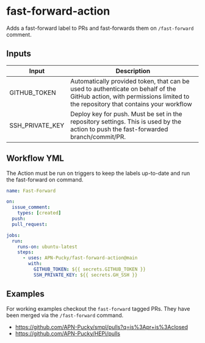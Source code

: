 # fast-forward-action

Adds a fast-forward label to PRs and fast-forwards them on `/fast-forward` comment.

## Inputs

| Input      | Description |
| ----------- | ----------- |
| GITHUB_TOKEN      | Automatically provided token, that can be used to authenticate on behalf of the GitHub action, with permissions limited to the repository that contains your workflow       |
| SSH_PRIVATE_KEY   | Deploy key for push. Must be  set in the repository settings. This is used by the action to push the fast-forwarded branch/commit/PR.        |

## Workflow YML

The Action must be run on triggers to keep the labels up-to-date and run the fast-forward on command. 

```yml
name: Fast-Forward

on: 
  issue_comment:
    types: [created]
  push:
  pull_request:

jobs:
  run:
    runs-on: ubuntu-latest
    steps:
      - uses: APN-Pucky/fast-forward-action@main
        with:
          GITHUB_TOKEN: ${{ secrets.GITHUB_TOKEN }}
          SSH_PRIVATE_KEY: ${{ secrets.GH_SSH }}
```

## Examples

For working examples checkout the `fast-forward` tagged PRs. 
They have been merged via the `/fast-forward` command.

* https://github.com/APN-Pucky/smpl/pulls?q=is%3Apr+is%3Aclosed
* https://github.com/APN-Pucky/HEPi/pulls
